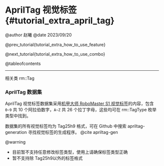 AprilTag 视觉标签 {#tutorial_extra_april_tag}
============

@author 赵曦
@date 2023/09/20

@prev_tutorial{tutorial_extra_how_to_use_feature}

@next_tutorial{tutorial_extra_how_to_use_combo}

@tableofcontents

------

相关类 rm::Tag

### AprilTag 数据集

AprilTag 视觉标签数据集采用[机甲大师 RoboMaster S1 视觉标签](https://dl.djicdn.com/downloads/robomaster-s1/20190620/RoboMaster_S1_Vision_Markers_44pcs_15_15cm_updated.pdf)的内容，包含 `0~9` 共 10 个阿拉伯数字，`A~Z` 共 26 个拉丁字母，这些均可在 rm::TagType 枚举类型中找到。

数据集的所有视觉标签均为 Tag25h9 格式，可在 Github 中搜索 apriltag-generation 寻找视觉标签的生成程序。 @cite apriltag-gen 

@warning
- 目前暂不支持任意修改标签类型，使用上请确保标签类型正确
- 暂不支持除 Tag25h9以外的标签格式
